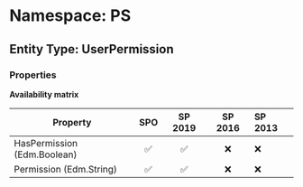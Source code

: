 # Namespace: PS

## Entity Type: UserPermission

### Properties

**Availability matrix**

Property | SPO | SP 2019 | SP 2016 | SP 2013
----------|:---:|:-------:|:-------:|:-------
HasPermission (Edm.Boolean) | ✅ | ✅ | ❌ | ❌
Permission (Edm.String) | ✅ | ✅ | ❌ | ❌

